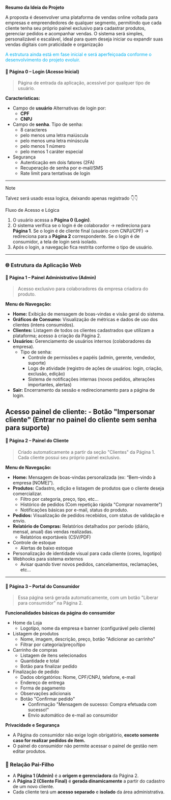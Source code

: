 

**Resumo da Ideia do Projeto**  

A proposta é desenvolver uma plataforma de vendas online voltada para empresas e empreendedores de qualquer segmento, permitindo que cada cliente tenha seu próprio painel exclusivo para cadastrar produtos, gerenciar pedidos e acompanhar vendas. O sistema será simples, personalizável e escalável, ideal para quem deseja iniciar ou expandir suas vendas digitais com praticidade e organização

<font color="#00b0f0">A estrutura ainda está em fase inicial e será aperfeiçoada conforme o desenvolvimento do projeto evoluir.</font>

#### **🔹 Página 0 – Login (Acesso Inicial)**

> Página de entrada da aplicação, acessível por qualquer tipo de usuário.

**Características:**

- Campo de **usuário**
     Alternativas de login por:
     - **CPF**
     - **CNPJ**
- Campo de **senha**.
     Tipo de senha:
    -  8 caracteres
    -  pelo menos uma letra maiúscula
    -  pelo menos uma letra minúscula
    -  pelo menos 1 número
    -  pelo menos 1 caráter especial
- Segurança
    - Autenticação em dois fatores (2FA)
    - Recuperação de senha por e-mail/SMS
    - Rate limit para tentativas de login
---

> [!note]
> Talvez será usado essa logica, deixando apenas registrado 👇👇
> 
> Fluxo de Acesso e Lógica
> 1. O usuário acessa a **Página 0 (Login)**.
> 2. O sistema verifica se o login é de colaborador → redireciona para **Página 1**. Se o login é de cliente final (usuário com CNPJ/CPF) → redireciona para a **Página 2** correspondente. Se o login é de consumidor, a tela de login será isolado.
> 3. Após o login, a navegação fica restrita conforme o tipo de usuário. 

---
### 🌐 Estrutura da Aplicação Web

#### **🔹 Página 1 – Painel Administrativo (Admin)**

> Acesso exclusivo para colaboradores da empresa criadora do produto.

**Menu de Navegação:**

- **Home:** Exibição de mensagem de boas-vindas e visão geral do sistema.
- **Gráficos de Consumo:** Visualização de métricas e dados de uso dos clientes (intens consumidos).
- **Clientes:** Listagem de todos os clientes cadastrados que utilizam a plataforma; acesso à criação da Página 2.
- **Usuários:** Gerenciamento de usuários internos (colaboradores da empresa).
     - Tipo de senha:
        -  Controle de permissões e papéis (admin, gerente, vendedor, suporte)
        - Logs de atividade (registro de ações de usuários: login, criação, exclusão, edição)
        - Sistema de notificações internas (novos pedidos, alterações importantes, alertas)
- **Sair:** Encerramento da sessão e redirecionamento para a página de login.

Acesso painel de cliente:
     - Botão "Impersonar cliente" (Entrar no painel do cliente sem senha para suporte)
---
#### **🔸 Página 2 – Painel do Cliente**

> Criado automaticamente a partir da seção "Clientes" da Página 1. Cada cliente possui seu próprio painel exclusivo.

**Menu de Navegação:**

- **Home:** Mensagem de boas-vindas personalizada (ex: “Bem-vindo à empresa [NOME]”).
- **Produtos:** Cadastro, edição e listagem de produtos que o cliente deseja comercializar.
     - Filtro por categoria, preço, tipo, etc...
     - Histórico de pedidos (Com repetição rápida "Comprar novamente")
     - Notificações básicas por e-mail, status do produto.
- **Pedidos:** Visualização de pedidos recebidos, com status de validação e envio.
- **Relatório de Compras:** Relatórios detalhados por período (diário, mensal, anual) das vendas realizadas.
     - Relatórios exportáveis (CSV/PDF)
- Controle de estoque
     - Alertas de baixo estoque
- Personalização de identidade visual para cada cliente (cores, logotipo)
- Webhooks para sistema externos
     - Avisar quando tiver novos pedidos, cancelamentos, reclamações, etc...
---


#### **🛒 Página 3 – Portal do Consumidor**


>Essa página será gerada automaticamente, com um botão "Liberar para consumidor" na Página 2.


**Funcionalidades básicas da página do consumidor**

- Home da Loja
     - Logotipo, nome da empresa e banner (configurável pelo cliente)
 - Listagem de produtos
     - Nome, imagem, descrição, preço, botão "Adicionar ao carrinho"
     - Filtrar por categoria/preço/tipo 
 - Carrinho de compras
    - Listagem de itens selecionados
    - Quantidade e total
    - Botão para finalizar pedido
- Finalização de pedido
     - Dados obrigatórios: Nome, CPF/CNPJ, telefone, e-mail
     - Endereço de entrega
     - Forma de pagamento
     - Observações adicionais
     - Botão "Confirmar pedido"
         - Confirmação "Mensagem de sucesso:  Compra efetuada com sucesso!"
         - Envio automático de e-mail ao consumidor

**Privacidade e Segurança** 

 - A Página do consumidor não exige login obrigatório, **exceto somente caso for realizar pedidos de item.**
 - O painel do consumidor não permite acessar o painel de gestão nem editar produtos.


### 🧩 Relação Pai-Filho

- A **Página 1 (Admin)** é a **origem e gerenciadora** da Página 2.
- A **Página 2 (Cliente Final)** é **gerada dinamicamente** a partir do cadastro de um novo cliente.
- Cada cliente terá um **acesso separado** e **isolado** da área administrativa.

